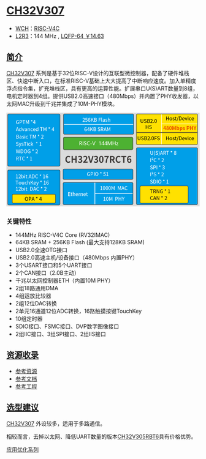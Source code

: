 ﻿# [CH32V307](https://doc.soc.xin/CH32V307)

* [WCH](http://www.wch.cn/)：[RISC-V4C](https://github.com/SoCXin/RISC-V)
* [L2R3](https://github.com/SoCXin/Level)：144 MHz , [LQFP-64 ￥14.63](https://item.szlcsc.com/3443981.html)

## [简介](https://github.com/SoCXin/CH32V307/wiki)

[CH32V307](https://www.wch.cn/products/CH32V307.html) 系列是基于32位RISC-V设计的互联型微控制器，配备了硬件堆栈区、快速中断入口，在标准RISC-V基础上大大提高了中断响应速度。加入单精度浮点指令集，扩充堆栈区，具有更高的运算性能。扩展串口U(S)ART数量到8组，电机定时器到4组。提供USB2.0高速接口（480Mbps）并内置了PHY收发器，以太网MAC升级到千兆并集成了10M-PHY模块。

[![sites](docs/CH32V307.png)](http://www.wch.cn/products/CH32V307.html)

### 关键特性

* 144MHz RISC-V4C Core (RV32IMAC)
* 64KB SRAM + 256KB Flash (最大支持128KB SRAM)
* USB2.0全速OTG接口
* USB2.0高速主机/设备接口（480Mbps 内置PHY）
* 3个USART接口和5个UART接口
* 2个CAN接口（2.0B主动）
* 千兆以太网控制器ETH（内置10M PHY）
* 2组18路通用DMA
* 4组运放比较器
* 2组12位DAC转换
* 2单元16通道12位ADC转换，16路触摸按键TouchKey
* 10组定时器
* SDIO接口、FSMC接口、DVP数字图像接口
* 2组IIC接口、3组SPI接口、2组IIS接口


## [资源收录](https://github.com/SoCXin)

* [参考资源](src/)
* [参考文档](docs/)
* [参考工程](project/)

## [选型建议](https://github.com/SoCXin)

[CH32V307](https://github.com/SoCXin/CH32V307) 外设较多，适用于多路通信。

相较而言，去掉以太网、降低UART数量的版本[CH32V305RBT6](https://item.szlcsc.com/5860927.html)具有价格优势。

[应用优化系列](https://www.wch.cn/products/productsCenter/mcuInterface?categoryId=75)
